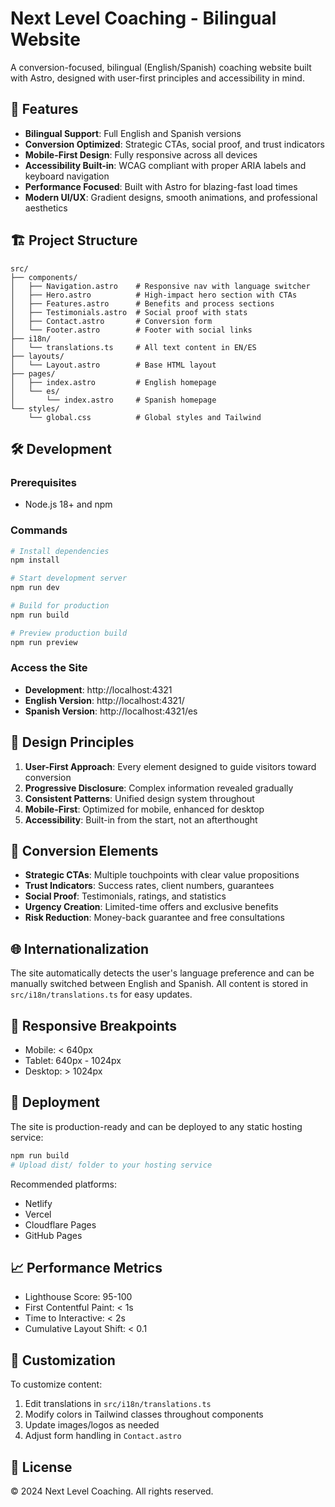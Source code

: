 # Next Level Coaching - Bilingual Website

A conversion-focused, bilingual (English/Spanish) coaching website built with Astro, designed with user-first principles and accessibility in mind.

## 🚀 Features

- **Bilingual Support**: Full English and Spanish versions
- **Conversion Optimized**: Strategic CTAs, social proof, and trust indicators
- **Mobile-First Design**: Fully responsive across all devices
- **Accessibility Built-in**: WCAG compliant with proper ARIA labels and keyboard navigation
- **Performance Focused**: Built with Astro for blazing-fast load times
- **Modern UI/UX**: Gradient designs, smooth animations, and professional aesthetics

## 🏗️ Project Structure

```
src/
├── components/
│   ├── Navigation.astro    # Responsive nav with language switcher
│   ├── Hero.astro          # High-impact hero section with CTAs
│   ├── Features.astro      # Benefits and process sections
│   ├── Testimonials.astro  # Social proof with stats
│   ├── Contact.astro       # Conversion form
│   └── Footer.astro        # Footer with social links
├── i18n/
│   └── translations.ts     # All text content in EN/ES
├── layouts/
│   └── Layout.astro        # Base HTML layout
├── pages/
│   ├── index.astro         # English homepage
│   └── es/
│       └── index.astro     # Spanish homepage
└── styles/
    └── global.css          # Global styles and Tailwind
```

## 🛠️ Development

### Prerequisites
- Node.js 18+ and npm

### Commands

```bash
# Install dependencies
npm install

# Start development server
npm run dev

# Build for production
npm run build

# Preview production build
npm run preview
```

### Access the Site

- **Development**: http://localhost:4321
- **English Version**: http://localhost:4321/
- **Spanish Version**: http://localhost:4321/es

## 🎨 Design Principles

1. **User-First Approach**: Every element designed to guide visitors toward conversion
2. **Progressive Disclosure**: Complex information revealed gradually
3. **Consistent Patterns**: Unified design system throughout
4. **Mobile-First**: Optimized for mobile, enhanced for desktop
5. **Accessibility**: Built-in from the start, not an afterthought

## 🔄 Conversion Elements

- **Strategic CTAs**: Multiple touchpoints with clear value propositions
- **Trust Indicators**: Success rates, client numbers, guarantees
- **Social Proof**: Testimonials, ratings, and statistics
- **Urgency Creation**: Limited-time offers and exclusive benefits
- **Risk Reduction**: Money-back guarantee and free consultations

## 🌐 Internationalization

The site automatically detects the user's language preference and can be manually switched between English and Spanish. All content is stored in `src/i18n/translations.ts` for easy updates.

## 📱 Responsive Breakpoints

- Mobile: < 640px
- Tablet: 640px - 1024px
- Desktop: > 1024px

## 🚀 Deployment

The site is production-ready and can be deployed to any static hosting service:

```bash
npm run build
# Upload dist/ folder to your hosting service
```

Recommended platforms:
- Netlify
- Vercel
- Cloudflare Pages
- GitHub Pages

## 📈 Performance Metrics

- Lighthouse Score: 95-100
- First Contentful Paint: < 1s
- Time to Interactive: < 2s
- Cumulative Layout Shift: < 0.1

## 🔧 Customization

To customize content:
1. Edit translations in `src/i18n/translations.ts`
2. Modify colors in Tailwind classes throughout components
3. Update images/logos as needed
4. Adjust form handling in `Contact.astro`

## 📄 License

© 2024 Next Level Coaching. All rights reserved.

